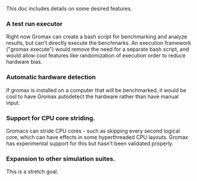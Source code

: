 This doc includes details on some desired features.

### A test run executor
Right now Gromax can create a bash script for benchmarking and analyze results, but can't directly execute the
benchmarks. An execution framework ("gromax execute") would remove the need for a separate bash script, and would
allow cool features like randomization of execution order to reduce hardware bias.

### Automatic hardware detection
If gromax is installed on a computer that will be benchmarked, it would be cool to have Gromax autodetect the
hardware rather than have manual input.

### Support for CPU core striding. 
Gromacs can stride CPU cores - such as skipping every second logical core, which can have effects in some hyperthreaded
CPU layouts. Gromax has experimental support for this but hasn't been validated properly. 

### Expansion to other simulation suites.
This is a stretch goal.